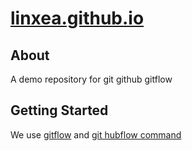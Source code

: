 # [linxea.github.io](https://linxea.github.io)

## About

A demo repository for git github gitflow

## Getting Started

We use [gitflow](https://datasift.github.io/gitflow/) and [git hubflow command](https://datasift.github.io/gitflow/GitFlowForGitHub.html)
